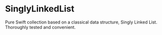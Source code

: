 # SinglyLinkedList

Pure Swift collection based on a classical data structure, Singly Linked List. Thoroughly tested and convenient.
